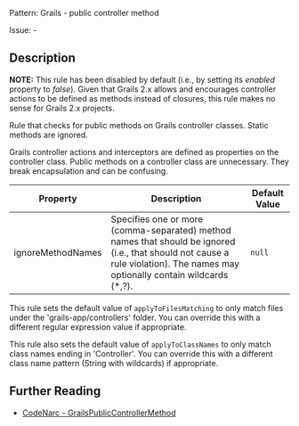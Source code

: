 Pattern: Grails - public controller method

Issue: -

## Description

**NOTE:** This rule has been disabled by default (i.e., by setting its *enabled* property to *false*). Given that Grails 2.x allows and encourages controller actions to be defined as methods instead of closures, this rule makes no sense for Grails 2.x projects.

Rule that checks for public methods on Grails controller classes. Static methods are ignored.

Grails controller actions and interceptors are defined as properties on the controller class. Public methods on a controller class are unnecessary. They break encapsulation and can be confusing.

| **Property**      | **Description**                                                                                                                                                                | **Default Value** |
| --- | --- | --- |
| ignoreMethodNames | Specifies one or more (comma-separated) method names that should be ignored (i.e., that should not cause a rule violation). The names may optionally contain wildcards (\*,?). | `null`            |

This rule sets the default value of `applyToFilesMatching` to only match files under the 'grails-app/controllers' folder. You can override this with a different regular expression value if appropriate.

This rule also sets the default value of `applyToClassNames` to only match class names ending in 'Controller'. You can override this with a different class name pattern (String with wildcards) if appropriate.

## Further Reading

* [CodeNarc - GrailsPublicControllerMethod](http://codenarc.sourceforge.net/codenarc-rules-grails.html#GrailsPublicControllerMethod (disabled))